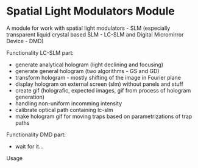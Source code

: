 # Spatial Light Modulators Module

A module for work with spatial light modulators - SLM (especially transparent liquid crystal based SLM - LC-SLM and Digital Micromirror Device - DMD)

Functionality LC-SLM part:
- generate analytical hologram (light declining and focusing)
- generate general hologram (two algorithms - GS and GD)
- transform hologram - mostly shifting of the image in Fourier plane
- display hologram on external screen (slm) without panels and stuff
- create gif (holografic, expected images, gif from process of hologram generation)
- handling non-uniform incomming intensity
- calibrate optical path containing lc-slm
- make hologram gif for moving traps based on parametrizations of trap paths

Functionality DMD part:
- wait for it...

Usage 
